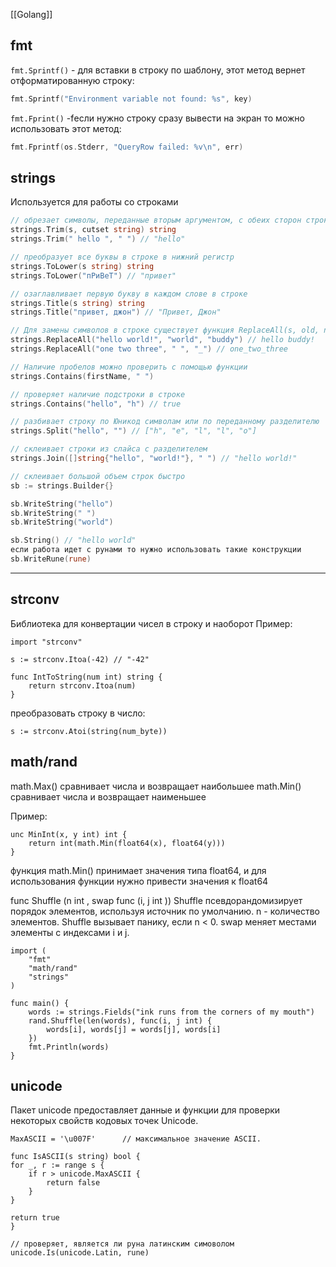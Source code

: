 [[Golang]]
## fmt
`fmt.Sprintf()` - для вставки в строку по шаблону, этот метод вернет отформатированную строку:
```go
fmt.Sprintf("Environment variable not found: %s", key)
```
`fmt.Fprint()` -fесли нужно строку сразу вывести на экран то можно использовать этот метод:
```go
fmt.Fprintf(os.Stderr, "QueryRow failed: %v\n", err)
```

## strings
Используется для работы со строками
```go
// обрезает символы, переданные вторым аргументом, с обеих сторон строки
strings.Trim(s, cutset string) string
strings.Trim(" hello ", " ") // "hello"

// преобразует все буквы в строке в нижний регистр
strings.ToLower(s string) string
strings.ToLower("пРиВеТ") // "привет"

// озаглавливает первую букву в каждом слове в строке
strings.Title(s string) string
strings.Title("привет, джон") // "Привет, Джон"

// Для замены символов в строке существует функция ReplaceAll(s, old, new string) string 
strings.ReplaceAll("hello world!", "world", "buddy") // hello buddy!
strings.ReplaceAll("one two three", " ", "_") // one_two_three

// Наличие пробелов можно проверить с помощью функции
strings.Contains(firstName, " ")

// проверяет наличие подстроки в строке
strings.Contains("hello", "h") // true

// разбивает строку по Юникод символам или по переданному разделителю
strings.Split("hello", "") // ["h", "e", "l", "l", "o"]

// склеивает строки из слайса с разделителем
strings.Join([]string{"hello", "world!"}, " ") // "hello world!"

// склеивает большой объем строк быстро
sb := strings.Builder{}

sb.WriteString("hello")
sb.WriteString(" ")
sb.WriteString("world")

sb.String() // "hello world"
если работа идет с рунами то нужно использовать такие конструкции
sb.WriteRune(rune)
```

---
## strconv
Библиотека для конвертации чисел в строку и наоборот
Пример:

    import "strconv"

    s := strconv.Itoa(-42) // "-42"

    func IntToString(num int) string {
        return strconv.Itoa(num)
    }

преобразовать строку в число:

    s := strconv.Atoi(string(num_byte))

## math/rand

math.Max() сравнивает числа и возвращает наибольшее
math.Min() сравнивает числа и возвращает наименьшее

Пример:

    unc MinInt(x, y int) int {
        return int(math.Min(float64(x), float64(y)))
    }

функция math.Min() принимает значения типа float64, и для использования функции нужно привести значения к float64

func Shuffle (n int , swap func (i, j int ))
Shuffle псевдорандомизирует порядок элементов, используя источник по умолчанию. n - количество элементов. Shuffle вызывает панику, если n < 0. swap меняет местами элементы с индексами i и j.

    import (
        "fmt"
        "math/rand"
        "strings"
    )

    func main() {
        words := strings.Fields("ink runs from the corners of my mouth")
        rand.Shuffle(len(words), func(i, j int) {
            words[i], words[j] = words[j], words[i]
        })
        fmt.Println(words)
    }

## unicode

Пакет unicode предоставляет данные и функции для проверки некоторых свойств кодовых точек Unicode.

    MaxASCII = '\u007F'      // максимальное значение ASCII.

    func IsASCII(s string) bool {
	for _, r := range s {
		if r > unicode.MaxASCII {
			return false
		}
	}

    return true
    }

    // проверяет, является ли руна латинским симоволом
    unicode.Is(unicode.Latin, rune)
